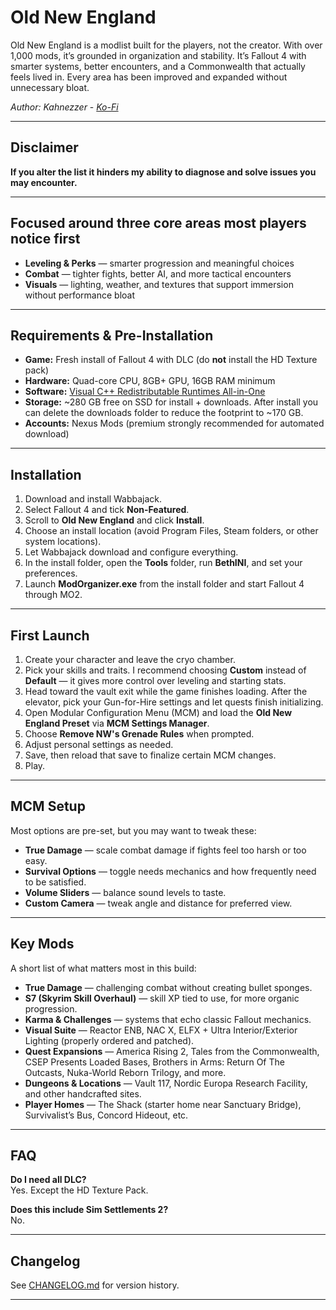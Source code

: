 # Old New England

Old New England is a modlist built for the players, not the creator. With over 1,000 mods, it’s grounded in organization and stability. It’s Fallout 4 with smarter systems, better encounters, and a Commonwealth that actually feels lived in. Every area has been improved and expanded without unnecessary bloat.

*Author: Kahnezzer* - *[Ko-Fi](https://ko-fi.com/kahnezzer)*

---

## Disclaimer
**If you alter the list it hinders my ability to diagnose and solve issues you may encounter.**

---

## Focused around three core areas most players notice first

- **Leveling & Perks** — smarter progression and meaningful choices  
- **Combat** — tighter fights, better AI, and more tactical encounters  
- **Visuals** — lighting, weather, and textures that support immersion without performance bloat

---

## Requirements & Pre-Installation

- **Game:** Fresh install of Fallout 4 with DLC (do **not** install the HD Texture pack)  
- **Hardware:** Quad-core CPU, 8GB+ GPU, 16GB RAM minimum  
- **Software:** [Visual C++ Redistributable Runtimes All-in-One](https://www.techpowerup.com/download/visual-c-redistributable-runtime-package-all-in-one)  
- **Storage:** ~280 GB free on SSD for install + downloads. After install you can delete the downloads folder to reduce the footprint to ~170 GB.  
- **Accounts:** Nexus Mods (premium strongly recommended for automated download)

---

## Installation

1. Download and install Wabbajack.  
2. Select Fallout 4 and tick **Non-Featured**.  
3. Scroll to **Old New England** and click **Install**.  
4. Choose an install location (avoid Program Files, Steam folders, or other system locations).  
5. Let Wabbajack download and configure everything.  
6. In the install folder, open the **Tools** folder, run **BethINI**, and set your preferences.  
7. Launch **ModOrganizer.exe** from the install folder and start Fallout 4 through MO2.

---

## First Launch

1. Create your character and leave the cryo chamber.  
2. Pick your skills and traits. I recommend choosing **Custom** instead of **Default** — it gives more control over leveling and starting stats.  
3. Head toward the vault exit while the game finishes loading. After the elevator, pick your Gun-for-Hire settings and let quests finish initializing.  
4. Open Modular Configuration Menu (MCM) and load the **Old New England Preset** via **MCM Settings Manager**.  
5. Choose **Remove NW's Grenade Rules** when prompted.  
6. Adjust personal settings as needed.  
7. Save, then reload that save to finalize certain MCM changes.  
8. Play.

---

## MCM Setup

Most options are pre-set, but you may want to tweak these:

- **True Damage** — scale combat damage if fights feel too harsh or too easy.  
- **Survival Options** — toggle needs mechanics and how frequently need to be satisfied.  
- **Volume Sliders** — balance sound levels to taste.  
- **Custom Camera** — tweak angle and distance for preferred view.

---

## Key Mods

A short list of what matters most in this build:

- **True Damage** — challenging combat without creating bullet sponges.  
- **S7 (Skyrim Skill Overhaul)** — skill XP tied to use, for more organic progression.  
- **Karma & Challenges** — systems that echo classic Fallout mechanics.  
- **Visual Suite** — Reactor ENB, NAC X, ELFX + Ultra Interior/Exterior Lighting (properly ordered and patched).  
- **Quest Expansions** — America Rising 2, Tales from the Commonwealth, CSEP Presents Loaded Bases, Brothers in Arms: Return Of The Outcasts, Nuka-World Reborn Trilogy, and more.  
- **Dungeons & Locations** — Vault 117, Nordic Europa Research Facility, and other handcrafted sites.  
- **Player Homes** — The Shack (starter home near Sanctuary Bridge), Survivalist’s Bus, Concord Hideout, etc.

---

## FAQ

**Do I need all DLC?**  
Yes. Except the HD Texture Pack.

**Does this include Sim Settlements 2?**  
No.

---

## Changelog

See [CHANGELOG.md](./CHANGELOG.md) for version history.

---
